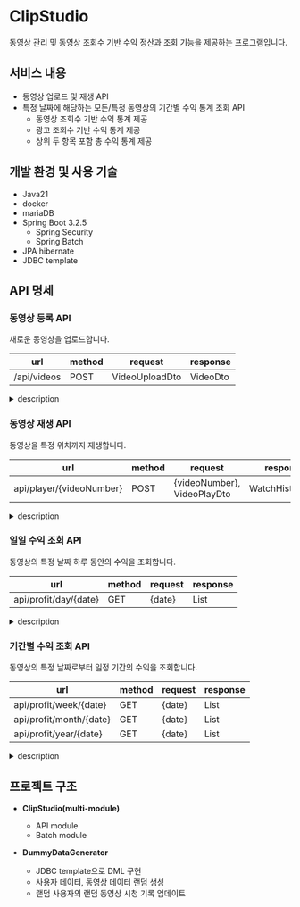 # ClipStudio
동영상 관리 및 동영상 조회수 기반 수익 정산과 조회 기능을 제공하는 프로그램입니다.

## 서비스 내용

- 동영상 업로드 및 재생 API
- 특정 날짜에 해당하는 모든/특정 동영상의 기간별 수익 통계 조회 API
    - 동영상 조회수 기반 수익 통계 제공
    - 광고 조회수 기반 수익 통계 제공
    - 상위 두 항목 포함 총 수익 통계 제공

## 개발 환경 및 사용 기술

- Java21
- docker
- mariaDB
- Spring Boot 3.2.5
    - Spring Security
    - Spring Batch
- JPA hibernate
- JDBC template

## API 명세

### 동영상 등록 API

새로운 동영상을 업로드합니다.

| url | method | request | response |
| --- | --- | --- | --- |
| /api/videos | POST | VideoUploadDto | VideoDto |


<details>
<summary>description</summary>
<div markdown="1">


- request(Content-type: application/json)
    ```json
    

    {
    	"title": "New Video!",
    	"description": "This is a new video for testing.",
    	"url": "http://some-url"
    }
    ```
    
- response
    
    ```json
    
    {
    	"number": 1,
    	"uploaderNumber": 10,
    	"createdDate": "2024-05-19",
    	"title": "New Video!",
    	"description": "This is a new video for testing.",
    	"durationSec": 123,
    	"url": "http://some-url"
    }
    ```
    
- 서버 내부 동작 및 exception
    
    `VideoUploadDto`에 동영상 정보를 담아 요청을 전송하면 서버는 동영상을 새로 등록하고 로그인 사용자를 동영상 업로더로 설정한다. 
    

</div>
</details>


### 동영상 재생 API

동영상을 특정 위치까지 재생합니다.

| url | method | request | response |
| --- | --- | --- | --- |
| api/player/{videoNumber} | POST  | {videoNumber}, VideoPlayDto | WatchHistoryDto |

<details>
<summary>description</summary>
<div markdown="1">

- request(Content-type: application/json)
    
    ```json
    {
    	"videoStoppedSec": 100
    }
    ```
    
- response 예시
    
    ```json
    
    {
    	"userEmail": "user@email-address.com",
    	"videoNumber": 1,
    	"videoStoppedSec": 100
    }
    ```
    
- 서버 내부 동작 및 exception
    
    `VideoPlayDto`에 동영상의 재생 멈춤 시점을 담아 요청을 전송하면 서버는 `{videoNumber}` 로 찾은 동영상에 대한 로그인 사용자의 시청 기록을 새로 생성하거나 업데이트한다. 시청 기록이 새로 생성될 때 동영상 조회수가 1 증가하고, 기존 시청 기록이 업데이트될 때는 동영상 조회수가 증가하지 않는다. 재생 멈춤 시점이 동영상 길이보다 크다면 *exception*이 발생한다.
    

</div>
</details>



### 일일 수익 조회 API

동영상의 특정 날짜 하루 동안의 수익을 조회합니다.

| url | method | request | response |
| --- | --- | --- | --- |
| api/profit/day/{date} | GET  | {date} | List<DailyProfitDto> |

<details>
<summary>description</summary>
<div markdown="1">
- response 예시
    
    ```json
    [
    	{
    		"videoNumber": "1",
    		"date": "2024-05-01",
    		"videoProfit": 100500.3,
    		"advertisementProfit": 207000.0,
    		"totalProfit": 307500.3
    	},
    		{
    		"videoNumber": "120",
    		"date": "2024-05-01",
    		"videoProfit": 40890.1,
    		"advertisementProfit": 70003.4,
    		"totalProfit": 110893.5
    	}
    ]
    ```
    
- 서버 내부 동작 및 exception
    
    url에 동영상 수익을 조회하려는 날짜를 담아 요청을 전송하면 서버는 로그인 사용자가 올린 모든 동영상의 해당 날짜 하루 동안의 수익을 List 형태로 반환한다. 동영상 조회수 기반의 수익과 광고 조회수 기반의 수익을 각각 조회할 수 있으며, 이 둘을 합한 총 수익도 조회할 수 있다. 로그인 사용자가 업로드한 동영상이 없다면 빈 리스트를 반환하고, 정산 작업이 진행 중인 날짜 또는 미래의 날짜가 요청되면 *exception*이 발생한다.
    

</div>
</details>



### 기간별 수익 조회 API

동영상의 특정 날짜로부터 일정 기간의 수익을 조회합니다.

| url | method | request | response |
| --- | --- | --- | --- |
| api/profit/week/{date} | GET  | {date} | List<WeeklyProfitDto> |
| api/profit/month/{date} | GET  | {date} | List<MonthlyProfitDto> |
| api/profit/year/{date} | GET  | {date} | List<YearlyProfitDto> |


<details>
<summary>description</summary>
<div markdown="1">

- response 예시
    
    ```json
    [
    	{
    		"videoNumber": "1",
    		"startDate": "2024-05-01",
    		"endDate": "2024-05-31",
    		"videoProfit": 100500.3,
    		"advertisementProfit": 207000.0,
    		"totalProfit": 307500.3
    	},
    		{
    		"videoNumber": "120",
    		"date": "2024-05-01",
    		"endDate": "2024-05-31",
    		"videoProfit": 40890.1,
    		"advertisementProfit": 70003.4,
    		"totalProfit": 110893.5
    	}
    ]
    ```
    
- 서버 내부 동작 및 exception
    
    url에 동영상 수익을 조회하려는 날짜를 담아 요청을 전송하면 서버는 로그인 사용자가 올린 모든 동영상의 해당 날짜로부터 [기간] 동안의 수익을 List 형태로 반환한다. 동영상 조회수 기반의 수익과 광고 조회수 기반의 수익을 각각 조회할 수 있으며, 이 둘을 합한 총 수익도 조회할 수 있다. 로그인 사용자가 업로드한 동영상이 없다면 빈 리스트를 반환하며, 정산 작업이 진행 중인 날짜 또는 미래의 날짜가 요청되면 *exception*이 발생한다. 요청된 날짜가 현재로부터 [기간] 이내라면, 조회 가능한 기간의 데이터만 반환한다.
    

</div>
</details>

## 프로젝트 구조
- **ClipStudio(multi-module)**
    - API module
    - Batch module

- **DummyDataGenerator**
    - JDBC template으로 DML 구현
    - 사용자 데이터, 동영상 데이터 랜덤 생성
    - 랜덤 사용자의 랜덤 동영상 시청 기록 업데이트
